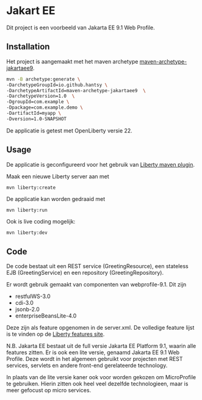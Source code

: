 # Jakart EE

Dit project is een voorbeeld van Jakarta EE 9.1 Web Profile.

## Installation

Het project is aangemaakt met het maven archetype [maven-archetype-jakartaee9](https://github.com/hantsy/maven-archetype-jakartaee9).

```bash
mvn -B archetype:generate \
-DarchetypeGroupId=io.github.hantsy \
-DarchetypeArtifactId=maven-archetype-jakartaee9  \
-DarchetypeVersion=1.0  \
-DgroupId=com.example \
-Dpackage=com.example.demo \
-DartifactId=myapp \
-Dversion=1.0-SNAPSHOT 
```
De applicatie is getest met OpenLiberty versie 22.

## Usage

De applicatie is geconfigureerd voor het gebruik van [Liberty maven plugin](https://github.com/OpenLiberty/ci.maven).

Maak een nieuwe Liberty server aan met
```bash
mvn liberty:create
```

De applicatie kan worden gedraaid met
```
mvn liberty:run
```

Ook is live coding mogelijk:
```
mvn liberty:dev
```

## Code

De code bestaat uit een REST service (GreetingResource), 
een stateless EJB (GreetingService) en een repository 
(GreetingRepository).

Er wordt gebruik gemaakt van componenten van webprofile-9.1.
Dit zijn
- restfulWS-3.0
- cdi-3.0
- jsonb-2.0
- enterpriseBeansLite-4.0

Deze zijn als feature opgenomen in de server.xml.
De volledige feature lijst is te vinden op de [Liberty features site](https://www.ibm.com/docs/en/was-liberty/base?topic=management-liberty-features).

N.B. Jakarta EE bestaat uit de full versie Jakarta EE Platform 9.1, waarin alle features zitten. 
Er is ook een lite versie, genaamd Jakarta EE 9.1 Web Profile.
Deze wordt in het algemeen gebruikt voor projecten met REST services, servlets en 
andere front-end gerelateerde technology.

In plaats van de lite versie kaner ook voor worden gekozen om MicroProfile
te gebruiken. Hierin zitten ook heel veel dezelfde technologieen, 
maar is meer gefocust op micro services.